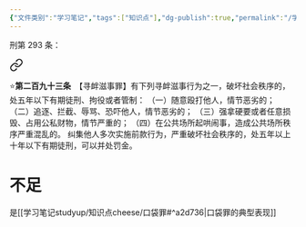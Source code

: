 ```yaml
---
{"文件类别":"学习笔记","tags":["知识点"],"dg-publish":true,"permalink":"/学习笔记studyup/知识点cheese/寻衅滋事罪/","dgPassFrontmatter":true,"created":"2024-09-25T10:19:56.409+08:00","updated":"2024-09-30T11:34:00.336+08:00"}
---
```


刑第 293 条：
<div class="transclusion internal-embed is-loaded"><a class="markdown-embed-link" href="////#t293" aria-label="Open link"><svg xmlns="http://www.w3.org/2000/svg" width="24" height="24" viewBox="0 0 24 24" fill="none" stroke="currentColor" stroke-width="2" stroke-linecap="round" stroke-linejoin="round" class="svg-icon lucide-link"><path d="M10 13a5 5 0 0 0 7.54.54l3-3a5 5 0 0 0-7.07-7.07l-1.72 1.71"></path><path d="M14 11a5 5 0 0 0-7.54-.54l-3 3a5 5 0 0 0 7.07 7.07l1.71-1.71"></path></svg></a><div class="markdown-embed">



⭐**第二百九十三条**　【寻衅滋事罪】有下列寻衅滋事行为之一，破坏社会秩序的，处五年以下有期徒刑、拘役或者管制：
（一）随意殴打他人，情节恶劣的；
（二）追逐、拦截、辱骂、恐吓他人，情节恶劣的；
（三）强拿硬要或者任意损毁、占用公私财物，情节严重的；
（四）在公共场所起哄闹事，造成公共场所秩序严重混乱的。
纠集他人多次实施前款行为，严重破坏社会秩序的，处五年以上十年以下有期徒刑，可以并处罚金。 

</div></div>

# 不足
是[[学习笔记studyup/知识点cheese/口袋罪#^a2d736\|口袋罪的典型表现]]